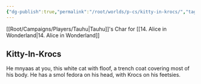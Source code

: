 ```yaml
---
{"dg-publish":true,"permalink":"/root/worlds/p-cs/kitty-in-krocs/","tags":["Wonderland","Balky"]}
---
```


[[Root/Campaigns/Players/Tauhu\|Tauhu]]'s Char for [[14. Alice in Wonderland\|14. Alice in Wonderland]]

## Kitty-In-Krocs

He mnyaas at you, this white cat with floof, a trench coat covering most of his body. He has a smol fedora on his head, with Krocs on his feetsies.
